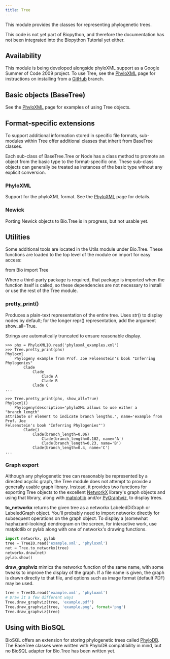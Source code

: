 ```yaml
---
title: Tree
---
```


This module provides the classes for representing phylogenetic trees.

This code is not yet part of Biopython, and therefore the documentation
has not been integrated into the Biopython Tutorial yet either.

Availability
------------

This module is being developed alongside phyloXML support as a Google
Summer of Code 2009 project. To use Tree, see the
[PhyloXML](PhyloXML "wikilink") page for instructions on installing from
a [GitHub](GitUsage "wikilink") branch.

Basic objects (BaseTree)
------------------------

See the [PhyloXML](PhyloXML "wikilink") page for examples of using Tree
objects.

Format-specific extensions
--------------------------

To support additional information stored in specific file formats,
sub-modules within Tree offer additional classes that inherit from
BaseTree classes.

Each sub-class of BaseTree.Tree or Node has a class method to promote an
object from the basic type to the format-specific one. These sub-class
objects can generally be treated as instances of the basic type without
any explicit conversion.

### PhyloXML

Support for the phyloXML format. See the [PhyloXML](PhyloXML "wikilink")
page for details.

### Newick

Porting Newick objects to Bio.Tree is in progress, but not usable yet.

Utilities
---------

Some additional tools are located in the Utils module under Bio.Tree.
These functions are loaded to the top level of the module on import for
easy access:

<python>from Bio import Tree</python>

Where a third-party package is required, that package is imported when
the function itself is called, so these dependencies are not necessary
to install or use the rest of the Tree module.

### pretty\_print()

Produces a plain-text representation of the entire tree. Uses str() to
display nodes by default; for the longer repr() representation, add the
argument show\_all=True.

Strings are automatically truncated to ensure reasonable display.

    >>> phx = PhyloXMLIO.read('phyloxml_examples.xml')
    >>> Tree.pretty_print(phx)
    Phyloxml
        Phylogeny example from Prof. Joe Felsenstein's book "Inferring Phylogenies"
            Clade
                Clade
                    Clade A
                    Clade B
                Clade C
    ...

    >>> Tree.pretty_print(phx, show_all=True)
    Phyloxml()
        Phylogeny(description='phyloXML allows to use either a "branch_length"
    attribute or element to indicate branch lengths.', name='example from Prof. Joe
    Felsenstein's book "Inferring Phylogenies"')
            Clade()
                Clade(branch_length=0.06)
                    Clade(branch_length=0.102, name='A')
                    Clade(branch_length=0.23, name='B')
                Clade(branch_length=0.4, name='C')
    ...

### Graph export

Although any phylogenetic tree can reasonably be represented by a
directed acyclic graph, the Tree module does not attempt to provide a
generally usable graph library. Instead, it provides two functions for
exporting Tree objects to the excellent
[NetworkX](http://networkx.lanl.gov/) library's graph objects and using
that library, along with
[matplotlib](http://matplotlib.sourceforge.net/) and/or
[PyGraphviz](http://networkx.lanl.gov/pygraphviz/), to display trees.

**to\_networkx** returns the given tree as a networkx LabeledDiGraph or
LabeledGraph object. You'll probably need to import networkx directly
for subsequent operations on the graph object. To display a (somewhat
haphazard-looking) dendrogram on the screen, for interactive work, use
matplotlib or pylab along with one of networkx's drawing functions.

``` python
import networkx, pylab
tree = TreeIO.read('example.xml', 'phyloxml')
net = Tree.to_networkx(tree)
networkx.draw(net)
pylab.show()
```

**draw\_graphviz** mimics the networkx function of the same name, with
some tweaks to improve the display of the graph. If a file name is
given, the graph is drawn directly to that file, and options such as
image format (default PDF) may be used.

``` python
tree = TreeIO.read('example.xml', 'phyloxml')
# Draw it a few different ways
Tree.draw_graphviz(tree, 'example.pdf')
Tree.draw_graphviz(tree, 'example.png', format='png')
Tree.draw_graphviz(tree)
```

Using with BioSQL
-----------------

BioSQL offers an extension for storing phylogenetic trees called
[PhyloDB](http://biosql.org/wiki/Extensions). The BaseTree classes were
written with PhyloDB compatibility in mind, but no BioSQL adapter for
Bio.Tree has been written yet.
